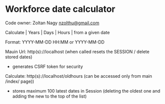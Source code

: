 # Workforce date calculator

Code owner: Zoltan Nagy <nzolthu@gmail.com>

Calculate | Years | Days | Hours | from a given date

Format: YYYY-MM-DD HH:MM or YYYY-MM-DD

Mauin Url: http(s)://localhost (when called resets the SESSION / delete stored dates)
- generates CSRF token for security

Calculate: http(s)://localhost/oldhours (can be accessed only from main /index/ page))
- stores maximum 100 latest dates in Session (deleting the oldest one and adding the new to the top of the list)
